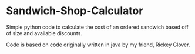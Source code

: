 # Sandwich-Shop-Calculator
Simple python code to calculate the cost of an ordered sandwich based off of size and available discounts.

Code is based on code originally written in java by my friend, Rickey Glover.
